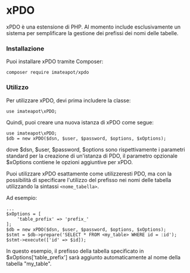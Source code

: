 # xPDO
xPDO è una estensione di PHP. Al momento include esclusivamente un sistema per semplificare la gestione dei prefissi dei nomi delle tabelle.

### Installazione
Puoi installare xPDO tramite Composer:

`composer require imateapot/xpdo`

### Utilizzo
Per utilizzare xPDO, devi prima includere la classe:

    use imateapot\xPDO;

Quindi, puoi creare una nuova istanza di xPDO come segue:

    use imateapot\xPDO;
    $db = new xPDO($dsn, $user, $password, $options, $xOptions);

dove $dsn, $user, $password, $options sono rispettivamente i parametri standard per la creazione di un'istanza di PDO, il parametro opzionale $xOptions contiene le opzioni aggiuntive per xPDO.

Puoi utilizzare xPDO esattamente come utilizzeresti PDO, ma con la possibilità di specificare l'utilizzo del prefisso nei nomi delle tabella utilizzando la sintassi `<nome_tabella>`.

Ad esempio:

    ...
	$xOptions = [
		'table_prefix' => 'prefix_'
	];
	$db = new xPDO($dsn, $user, $password, $options, $xOptions);
	$stmt = $db->prepare('SELECT * FROM <my_table> WHERE id = :id');
    $stmt->execute(['id' => $id]);

In questo esempio, il prefisso della tabella specificato in $xOptions['table_prefix'] sarà aggiunto automaticamente al nome della tabella "my_table".
